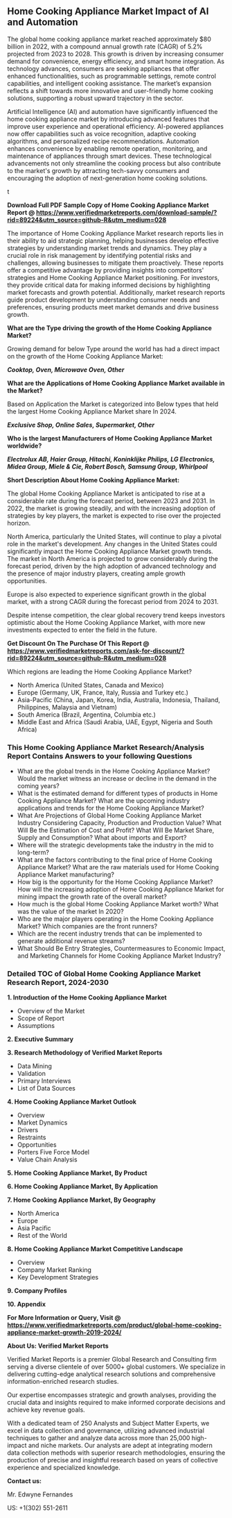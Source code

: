 <h2>Home Cooking Appliance Market Impact of AI and Automation</h2><p>The global home cooking appliance market reached approximately $80 billion in 2022, with a compound annual growth rate (CAGR) of 5.2% projected from 2023 to 2028. This growth is driven by increasing consumer demand for convenience, energy efficiency, and smart home integration. As technology advances, consumers are seeking appliances that offer enhanced functionalities, such as programmable settings, remote control capabilities, and intelligent cooking assistance. The market’s expansion reflects a shift towards more innovative and user-friendly home cooking solutions, supporting a robust upward trajectory in the sector.</p><p>Artificial Intelligence (AI) and automation have significantly influenced the home cooking appliance market by introducing advanced features that improve user experience and operational efficiency. AI-powered appliances now offer capabilities such as voice recognition, adaptive cooking algorithms, and personalized recipe recommendations. Automation enhances convenience by enabling remote operation, monitoring, and maintenance of appliances through smart devices. These technological advancements not only streamline the cooking process but also contribute to the market's growth by attracting tech-savvy consumers and encouraging the adoption of next-generation home cooking solutions.</p>t</p><p id="" class=""><strong>Download Full PDF Sample Copy of Home Cooking Appliance Market Report @ <a href="https://www.verifiedmarketreports.com/download-sample/?rid=89224&utm_source=github-R&utm_medium=028" target="_blank">https://www.verifiedmarketreports.com/download-sample/?rid=89224&utm_source=github-R&utm_medium=028</a></strong></p><p>The importance of&nbsp;Home Cooking Appliance Market research reports lies in their ability to aid strategic planning, helping businesses develop effective strategies by understanding market trends and dynamics. They play a crucial role in risk management by identifying potential risks and challenges, allowing businesses to mitigate them proactively. These reports offer a competitive advantage by providing insights into competitors' strategies and Home Cooking Appliance Market positioning. For investors, they provide critical data for making informed decisions by highlighting market forecasts and growth potential. Additionally, market research reports guide product development by understanding consumer needs and preferences, ensuring products meet market demands and drive business growth.</p><p><strong>What are the&nbsp;Type driving the growth of the Home Cooking Appliance Market?</strong></p><p id="" class="">Growing demand for below Type around the world has had a direct impact on the growth of the Home Cooking Appliance Market:</p><em><strong>Cooktop, Oven, Microwave Oven, Other</strong></em></p><strong>What are the&nbsp;Applications&nbsp;of Home Cooking Appliance Market available in the Market?</strong></p><p id="" class="">Based on Application the Market is categorized into Below types that held the largest Home Cooking Appliance Market share In 2024.</p><em><strong>Exclusive Shop, Online Sales, Supermarket, Other</strong></em></p><strong>Who is the largest Manufacturers of Home Cooking Appliance Market worldwide?</strong></p><p><em><strong>Electrolux AB, Haier Group, Hitachi, Koninklijke Philips, LG Electronics, Midea Group, Miele & Cie, Robert Bosch, Samsung Group, Whirlpool</strong></em></p><p id="" class=""><strong>Short Description About Home Cooking Appliance Market:</strong></p><p>The global Home Cooking Appliance Market is anticipated to rise at a considerable rate during the forecast period, between 2023 and 2031. In 2022, the market is growing steadily, and with the increasing adoption of strategies by key players, the market is expected to rise over the projected horizon.</p><p>North America, particularly the United States, will continue to play a pivotal role in the market's development. Any changes in the United States could significantly impact the Home Cooking Appliance Market growth trends. The market in North America is projected to grow considerably during the forecast period, driven by the high adoption of advanced technology and the presence of major industry players, creating ample growth opportunities.</p><p>Europe is also expected to experience significant growth in the global market, with a strong CAGR during the forecast period from 2024 to 2031.</p><p>Despite intense competition, the clear global recovery trend keeps investors optimistic about the Home Cooking Appliance Market, with more new investments expected to enter the field in the future.</p><p id="" class=""><strong>Get Discount On The Purchase Of This Report @ <a href="https://www.verifiedmarketreports.com/ask-for-discount/?rid=89224&utm_source=github-R&utm_medium=028" target="_blank">https://www.verifiedmarketreports.com/ask-for-discount/?rid=89224&utm_source=github-R&utm_medium=028</a></strong></p>Which regions are leading the Home Cooking Appliance Market?</p><ul><li>North America (United States, Canada and Mexico)</li><li>Europe (Germany, UK, France, Italy, Russia and Turkey etc.)</li><li>Asia-Pacific (China, Japan, Korea, India, Australia, Indonesia, Thailand, Philippines, Malaysia and Vietnam)</li><li>South America (Brazil, Argentina, Columbia etc.)</li><li>Middle East and Africa (Saudi Arabia, UAE, Egypt, Nigeria and South Africa)</li></ul><h3 id="" class="">This Home Cooking Appliance Market Research/Analysis Report Contains Answers to your following Questions</h3><ul><li>What are the global trends in the Home Cooking Appliance Market? Would the market witness an increase or decline in the demand in the coming years?</li><li>What is the estimated demand for different types of products in Home Cooking Appliance Market? What are the upcoming industry applications and trends for the Home Cooking Appliance Market?</li><li>What Are Projections of Global Home Cooking Appliance Market Industry Considering Capacity, Production and Production Value? What Will Be the Estimation of Cost and Profit? What Will Be Market Share, Supply and Consumption? What about imports and Export?</li><li>Where will the strategic developments take the industry in the mid to long-term?</li><li>What are the factors contributing to the final price of Home Cooking Appliance Market? What are the raw materials used for Home Cooking Appliance Market manufacturing?</li><li>How big is the opportunity for the Home Cooking Appliance Market? How will the increasing adoption of Home Cooking Appliance Market for mining impact the growth rate of the overall market?</li><li>How much is the global Home Cooking Appliance Market worth? What was the value of the market In 2020?</li><li>Who are the major players operating in the Home Cooking Appliance Market? Which companies are the front runners?</li><li>Which are the recent industry trends that can be implemented to generate additional revenue streams?</li><li>What Should Be Entry Strategies, Countermeasures to Economic Impact, and Marketing Channels for Home Cooking Appliance Market Industry?</li></ul><h3 id="" class="">Detailed TOC of Global Home Cooking Appliance Market Research Report, 2024-2030</h3><p id="" class=""><strong>1. Introduction of the Home Cooking Appliance Market</strong></p><ul><li>Overview of the Market</li><li>Scope of Report</li><li>Assumptions</li></ul><p id="" class=""><strong>2. Executive Summary</strong></p><p id="" class=""><strong>3. Research Methodology of Verified Market Reports</strong></p><ul><li>Data Mining</li><li>Validation</li><li>Primary Interviews</li><li>List of Data Sources</li></ul><p id="" class=""><strong>4. Home Cooking Appliance Market Outlook</strong></p><ul><li>Overview</li><li>Market Dynamics</li><li>Drivers</li><li>Restraints</li><li>Opportunities</li><li>Porters Five Force Model</li><li>Value Chain Analysis</li></ul><p id="" class=""><strong>5. Home Cooking Appliance Market, By Product</strong></p><p id="" class=""><strong>6. Home Cooking Appliance Market, By Application</strong></p><p id="" class=""><strong>7. Home Cooking Appliance Market, By Geography</strong></p><ul><li>North America</li><li>Europe</li><li>Asia Pacific</li><li>Rest of the World</li></ul><p id="" class=""><strong>8. Home Cooking Appliance Market Competitive Landscape</strong></p><ul><li>Overview</li><li>Company Market Ranking</li><li>Key Development Strategies</li></ul><p id="" class=""><strong>9. Company Profiles</strong></p><p id="" class=""><strong>10. Appendix</strong></p><p id="" class=""><strong>For More Information or Query, Visit @ <a href="https://www.verifiedmarketreports.com/product/global-home-cooking-appliance-market-growth-2019-2024/" target="_blank">https://www.verifiedmarketreports.com/product/global-home-cooking-appliance-market-growth-2019-2024/</a></strong></p><p id="" class=""><strong>About Us: Verified Market Reports</strong></p><p id="" class="">Verified Market Reports is a premier Global Research and Consulting firm serving a diverse clientele of over 5000+ global customers. We specialize in delivering cutting-edge analytical research solutions and comprehensive information-enriched research studies.</p><p id="" class="">Our expertise encompasses strategic and growth analyses, providing the crucial data and insights required to make informed corporate decisions and achieve key revenue goals.</p><p id="" class="">With a dedicated team of 250 Analysts and Subject Matter Experts, we excel in data collection and governance, utilizing advanced industrial techniques to gather and analyze data across more than 25,000 high-impact and niche markets. Our analysts are adept at integrating modern data collection methods with superior research methodologies, ensuring the production of precise and insightful research based on years of collective experience and specialized knowledge.</p><p id="" class=""><strong>Contact us:</strong></p><p id="" class="">Mr. Edwyne Fernandes</p><p id="" class="">US: +1(302) 551-2611</p>